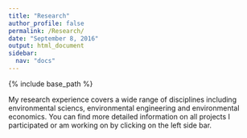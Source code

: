 ```yaml
---
title: "Research"
author_profile: false
permalink: /Research/
date: "September 8, 2016"
output: html_document
sidebar:
  nav: "docs"
---
```


{% include base_path %}

My research experience covers a wide range of disciplines including environmental sciencs, environmental engineering and environmental economics. You can find more detailed information on all projects I participated or am working on by clicking on the left side bar. 